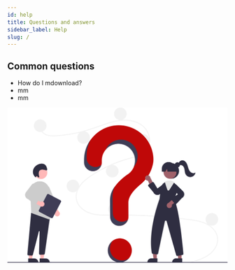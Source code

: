 ```yaml
---
id: help
title: Questions and answers
sidebar_label: Help
slug: /
---
```







## Common questions

* How do I mdownload?
* mm
* mm



![img](../static/img/undraw_Questions_re_1fy7.svg)
